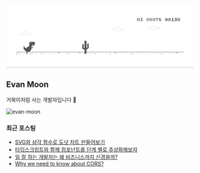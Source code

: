 ![dino.gif](./dino.gif)

## Evan Moon

거북이처럼 사는 개발자입니다 🐢

<img src="https://komarev.com/ghpvc/?username=evan-moon&label=Profile%20views&color=0e75b6&style=flat" alt="evan-moon" />

### 최근 포스팅

<!-- BLOG-POST-LIST:START -->
- [SVG와 삼각 함수로 도넛 차트 만들어보기](https://evan-moon.github.io/2020/12/12/draw-arc-with-svg-clippath/)
- [타입스크립트와 함께 컴포넌트를 단계 별로 추상화해보자](https://evan-moon.github.io/2020/11/28/making-your-components-extensible-with-typescript/)
- [일 잘 하는 개발자는 왜 비즈니스까지 신경쓸까?](https://evan-moon.github.io/2020/10/24/buisiness-with-programming/)
- [Why we need to know about CORS?](https://evan-moon.github.io/2020/05/21/about-cors/en/)
<!-- BLOG-POST-LIST:END -->
